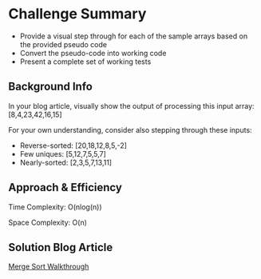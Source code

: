 # Challenge Summary

- Provide a visual step through for each of the sample arrays based on the provided pseudo code
- Convert the pseudo-code into working code
- Present a complete set of working tests

## Background Info

In your blog article, visually show the output of processing this input array: [8,4,23,42,16,15]

For your own understanding, consider also stepping through these inputs:

- Reverse-sorted: [20,18,12,8,5,-2]
- Few uniques: [5,12,7,5,5,7]
- Nearly-sorted: [2,3,5,7,13,11]

## Approach & Efficiency

Time Complexity: O(nlog(n))

Space Complexity: O(n)

## Solution Blog Article

[Merge Sort Walkthrough](https://joelmwatson.github.io/blogs/blog-05/)
